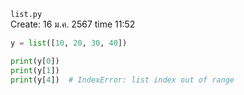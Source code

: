 `list.py`<br>
Create: 16 ม.ค. 2567 time 11:52<br>
```py
y = list([10, 20, 30, 40])

print(y[0])
print(y[1])
print(y[4])  # IndexError: list index out of range

```
